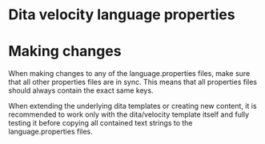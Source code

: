# Dita velocity language properties

# Making changes

When making changes to any of the language.properties files, make sure that all other properties files are in sync.
This means that all properties files should always contain the exact same keys.

When extending the underlying dita templates or creating new content, it is recommended to work only with the dita/velocity
template itself and fully testing it before copying all contained text strings to the language.properties files.
